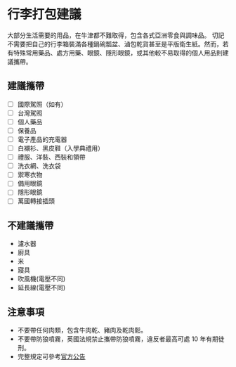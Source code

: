 # 行李打包建議


大部分生活需要的用品，在牛津都不難取得，包含各式亞洲零食與調味品。
切記不需要把自己的行李箱裝滿各種鍋碗瓢盆、滷包乾貨甚至是平版衛生紙。然而，若有特殊常用藥品、處方用藥、眼鏡、隱形眼鏡，或其他較不易取得的個人用品則建議攜帶。
  
## 建議攜帶

- [ ] 國際駕照（如有）
- [ ] 台灣駕照	
- [ ] 個人藥品
- [ ] 保養品
- [ ] 電子產品的充電器
- [ ] 白襯衫、黑皮鞋（入學典禮用）
- [ ] 禮服、洋裝、西裝和領帶
- [ ] 洗衣網、洗衣袋
- [ ] 禦寒衣物
- [ ] 備用眼鏡
- [ ] 隱形眼鏡
- [ ] 萬國轉接插頭	
   
## 不建議攜帶
- 濾水器
- 廚具
- 米
- 寢具
- 吹風機(電壓不同)
- 延長線(電壓不同)

## 注意事項

* 不要帶任何肉類，包含牛肉乾、豬肉及乾肉鬆。
* 不要帶防狼噴霧，英國法規禁止攜帶防狼噴霧，違反者最高可處 10 年有期徒刑。
* 完整規定可參考[官方公告](https://www.gov.uk/bringing-goods-into-uk-personal-use/banned-and-restricted-goods)
